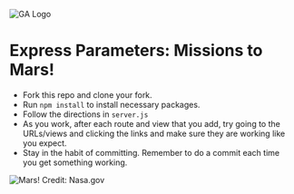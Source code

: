 ![GA Logo](https://ga-dash.s3.amazonaws.com/production/assets/logo-9f88ae6c9c3871690e33280fcf557f33.png)

# Express Parameters: Missions to Mars!

* Fork this repo and clone your fork.
* Run <code>npm install</code> to install necessary packages.
* Follow the directions in `server.js`
* As you work, after each route and view that you add, try going to the URLs/views and clicking the links and make sure they are working like you expect.
* Stay in the habit of committing.  Remember to do a commit each time you get something working.

![Mars! Credit: Nasa.gov](https://mars.nasa.gov/system/resources/detail_files/7808_global-color-views-mars-PIA00407-full2.jpg)